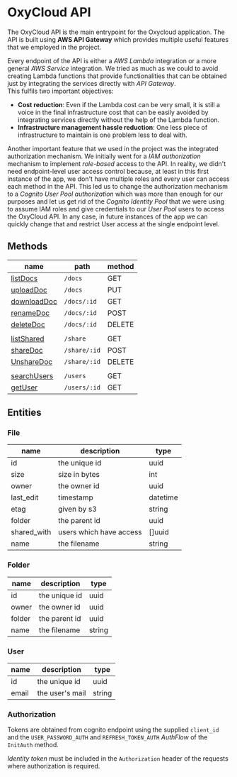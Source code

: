 # OxyCloud API

The OxyCloud API is the main entrypoint for the Oxycloud application. The API is built using **AWS API Gateway** which provides multiple useful features that we employed in the project. 

Every endpoint of the API is either a *AWS Lambda* integration or a more general *AWS Service* integration. We tried as much as we could to avoid creating Lambda functions that provide functionalities that can be obtained just by integrating the services directly with *API Gateway*.<br>
This fulfils two important objectives:
- **Cost reduction**: Even if the Lambda cost can be very small, it is still a voice in the final infrastructure cost that can be easily avoided by integrating services directly without the help of the Lambda function.
- **Infrastructure management hassle reduction**: One less piece of infrastructure to maintain is one problem less to deal with.

Another important feature that we used in the project was the integrated authorization mechanism. We initially went for a *IAM authorization* mechanism to implement *role-based* access to the API. In reality, we didn't need endpoint-level user access control because, at least in this first instance of the app, we don't have multiple roles and every user can access each method in the API. This led us to change the authorization mechanism to a *Cognito User Pool authorization* which was more than enough for our purposes and let us get rid of the *Cognito Identity Pool* that we were using to assume IAM roles and give credentials to our *User Pool* users to access the OxyCloud API. In any case, in future instances of the app we can quickly change that and restrict User access at the single endpoint level.  

## Methods

|name                             |path         |method  |
|---------------------------------|-------------|--------|
|[listDocs](docs/get.md)          |`/docs`      |GET     |
|[uploadDoc](docs/put.md)         |`/docs`      |PUT     |
|[downloadDoc](docs/id/get.md)    |`/docs/:id`  |GET     |
|[renameDoc](docs/id/post.md)     |`/docs/:id`  |POST    |
|[deleteDoc](docs/id/delete.md)   |`/docs/:id`  |DELETE  |
|                                                        |
|[listShared](share/get.md)       |`/share`     |GET     |
|[shareDoc](share/id/post.md)     |`/share/:id` |POST    |
|[UnshareDoc](share/id/delete.md) |`/share/:id` |DELETE  |
|                                                        |
|[searchUsers](users/get.md)      |`/users`     |GET     |
|[getUser](users/id/get.md)       |`/users/:id` |GET     |

## Entities

### File
|name       |description            |    type|
|-----------|-----------------------|--------|
|id         |the unique id          |    uuid|
|size       |size in bytes          |     int|
|owner      |the owner id           |    uuid|
|last_edit  |timestamp              |datetime|
|etag       |given  by s3           |  string|
|folder     |the parent id          |    uuid|
|shared_with|users which have access|  []uuid|
|name       |the filename           |  string|

### Folder
|name       |description            |    type|
|-----------|-----------------------|--------|
|id         |the unique id          |    uuid|
|owner      |the owner id           |    uuid|
|folder     |the parent id          |    uuid|
|name       |the filename           |  string|

### User
|name       |description            |    type|
|-----------|-----------------------|--------|
|id         |the unique id          |    uuid|
|email      |the user's mail        |  string|

### Authorization

Tokens are obtained from cognito endpoint using the supplied `client_id` and the `USER_PASSWORD_AUTH` and `REFRESH_TOKEN_AUTH` *AuthFlow* of the `InitAuth` method.

*Identity token* must be included in the `Authorization` header of the requests where authorization is required.